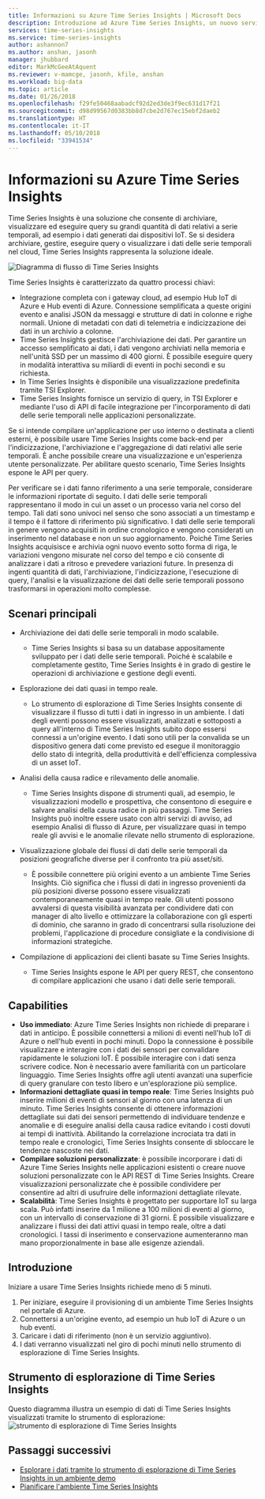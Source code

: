 ```yaml
---
title: Informazioni su Azure Time Series Insights | Microsoft Docs
description: Introduzione ad Azure Time Series Insights, un nuovo servizio per le soluzioni IoT e di analisi dei dati delle serie temporali
services: time-series-insights
ms.service: time-series-insights
author: ashannon7
ms.author: anshan, jasonh
manager: jhubbard
editor: MarkMcGeeAtAquent
ms.reviewer: v-mamcge, jasonh, kfile, anshan
ms.workload: big-data
ms.topic: article
ms.date: 01/26/2018
ms.openlocfilehash: f29fe50468aabadcf92d2ed3de3f9ec631d17f21
ms.sourcegitcommit: d98d99567d0383bb8d7cbe2d767ec15ebf2daeb2
ms.translationtype: HT
ms.contentlocale: it-IT
ms.lasthandoff: 05/10/2018
ms.locfileid: "33941534"
---
```

# <a name="what-is-azure-time-series-insights"></a>Informazioni su Azure Time Series Insights

Time Series Insights è una soluzione che consente di archiviare, visualizzare ed eseguire query su grandi quantità di dati relativi a serie temporali, ad esempio i dati generati dai dispositivi IoT.  Se si desidera archiviare, gestire, eseguire query o visualizzare i dati delle serie temporali nel cloud, Time Series Insights rappresenta la soluzione ideale.  

![Diagramma di flusso di Time Series Insights](media/overview/time-series-insights-flowchart.png)

Time Series Insights è caratterizzato da quattro processi chiavi:

- Integrazione completa con i gateway cloud, ad esempio Hub IoT di Azure e Hub eventi di Azure. Connessione semplificata a queste origini evento e analisi JSON da messaggi e strutture di dati in colonne e righe normali. Unione di metadati con dati di telemetria e indicizzazione dei dati in un archivio a colonne.
- Time Series Insights gestisce l'archiviazione dei dati. Per garantire un accesso semplificato ai dati, i dati vengono archiviati nella memoria e nell'unità SSD per un massimo di 400 giorni. È possibile eseguire query in modalità interattiva su miliardi di eventi in pochi secondi e su richiesta.
- In Time Series Insights è disponibile una visualizzazione predefinita tramite TSI Explorer.  
- Time Series Insights fornisce un servizio di query, in TSI Explorer e mediante l'uso di API di facile integrazione per l'incorporamento di dati delle serie temporali nelle applicazioni personalizzate.  

Se si intende compilare un'applicazione per uso interno o destinata a clienti esterni, è possibile usare Time Series Insights come back-end per l'indicizzazione, l'archiviazione e l'aggregazione di dati relativi alle serie temporali. È anche possibile creare una visualizzazione e un'esperienza utente personalizzate.  Per abilitare questo scenario, Time Series Insights espone le API per query.  

Per verificare se i dati fanno riferimento a una serie temporale, considerare le informazioni riportate di seguito.  I dati delle serie temporali rappresentano il modo in cui un asset o un processo varia nel corso del tempo.  Tali dati sono univoci nel senso che sono associati a un timestamp e il tempo è il fattore di riferimento più significativo.  I dati delle serie temporali in genere vengono acquisiti in ordine cronologico e vengono considerati un inserimento nel database e non un suo aggiornamento.  Poiché Time Series Insights acquisisce e archivia ogni nuovo evento sotto forma di riga, le variazioni vengono misurate nel corso del tempo e ciò consente di analizzare i dati a ritroso e prevedere variazioni future.  In presenza di ingenti quantità di dati, l'archiviazione, l'indicizzazione, l'esecuzione di query, l'analisi e la visualizzazione dei dati delle serie temporali possono trasformarsi in operazioni molto complesse.  

## <a name="primary-scenarios"></a>Scenari principali

- Archiviazione dei dati delle serie temporali in modo scalabile.  
  - Time Series Insights si basa su un database appositamente sviluppato per i dati delle serie temporali.  Poiché è scalabile e completamente gestito, Time Series Insights è in grado di gestire le operazioni di archiviazione e gestione degli eventi.

- Esplorazione dei dati quasi in tempo reale.  
  - Lo strumento di esplorazione di Time Series Insights consente di visualizzare il flusso di tutti i dati in ingresso in un ambiente.  I dati degli eventi possono essere visualizzati, analizzati e sottoposti a query all'interno di Time Series Insights subito dopo essersi connessi a un'origine evento.  I dati sono utili per la convalida se un dispositivo genera dati come previsto ed esegue il monitoraggio dello stato di integrità, della produttività e dell'efficienza complessiva di un asset IoT.  

- Analisi della causa radice e rilevamento delle anomalie.
  - Time Series Insights dispone di strumenti quali, ad esempio, le visualizzazioni modello e prospettiva, che consentono di eseguire e salvare analisi della causa radice in più passaggi.  Time Series Insights può inoltre essere usato con altri servizi di avviso, ad esempio Analisi di flusso di Azure, per visualizzare quasi in tempo reale gli avvisi e le anomalie rilevate nello strumento di esplorazione.  

- Visualizzazione globale dei flussi di dati delle serie temporali da posizioni geografiche diverse per il confronto tra più asset/siti.
  - È possibile connettere più origini evento a un ambiente Time Series Insights.  Ciò significa che i flussi di dati in ingresso provenienti da più posizioni diverse possono essere visualizzati contemporaneamente quasi in tempo reale.  Gli utenti possono avvalersi di questa visibilità avanzata per condividere dati con manager di alto livello e ottimizzare la collaborazione con gli esperti di dominio, che saranno in grado di concentrarsi sulla risoluzione dei problemi, l'applicazione di procedure consigliate e la condivisione di informazioni strategiche.

- Compilazione di applicazioni dei clienti basate su Time Series Insights. 
  - Time Series Insights espone le API per query REST, che consentono di compilare applicazioni che usano i dati delle serie temporali.

## <a name="capabilities"></a>Capabilities

- **Uso immediato**: Azure Time Series Insights non richiede di preparare i dati in anticipo. È possibile connettersi a milioni di eventi nell'hub IoT di Azure o nell'hub eventi in pochi minuti. Dopo la connessione è possibile visualizzare e interagire con i dati dei sensori per convalidare rapidamente le soluzioni IoT. È possibile interagire con i dati senza scrivere codice.
Non è necessario avere familiarità con un particolare linguaggio. Time Series Insights offre agli utenti avanzati una superficie di query granulare con testo libero e un'esplorazione più semplice.
- **Informazioni dettagliate quasi in tempo reale**: Time Series Insights può inserire milioni di eventi di sensori al giorno con una latenza di un minuto. Time Series Insights consente di ottenere informazioni dettagliate sui dati dei sensori permettendo di individuare tendenze e anomalie e di eseguire analisi della causa radice evitando i costi dovuti ai tempi di inattività. Abilitando la correlazione incrociata tra dati in tempo reale e cronologici, Time Series Insights consente di sbloccare le tendenze nascoste nei dati.
- **Compilare soluzioni personalizzate**: è possibile incorporare i dati di Azure Time Series Insights nelle applicazioni esistenti o creare nuove soluzioni personalizzate con le API REST di Time Series Insights. Creare visualizzazioni personalizzate che è possibile condividere per consentire ad altri di usufruire delle informazioni dettagliate rilevate.
- **Scalabilità**: Time Series Insights è progettato per supportare IoT su larga scala. Può infatti inserire da 1 milione a 100 milioni di eventi al giorno, con un intervallo di conservazione di 31 giorni. È possibile visualizzare e analizzare i flussi dei dati attivi quasi in tempo reale, oltre a dati cronologici. I tassi di inserimento e conservazione aumenteranno man mano proporzionalmente in base alle esigenze aziendali.

## <a name="getting-started"></a>Introduzione
Iniziare a usare Time Series Insights richiede meno di 5 minuti. 

1.  Per iniziare, eseguire il provisioning di un ambiente Time Series Insights nel portale di Azure. 
2.  Connettersi a un'origine evento, ad esempio un hub IoT di Azure o un hub eventi.  
3.  Caricare i dati di riferimento (non è un servizio aggiuntivo).
4.  I dati verranno visualizzati nel giro di pochi minuti nello strumento di esplorazione di Time Series Insights.

## <a name="time-series-insights-explorer"></a>Strumento di esplorazione di Time Series Insights
Questo diagramma illustra un esempio di dati di Time Series Insights visualizzati tramite lo strumento di esplorazione: ![strumento di esplorazione di Time Series Insights](media/time-series-insights-explorer/explorer4.png)

## <a name="next-steps"></a>Passaggi successivi
 - [Esplorare i dati tramite lo strumento di esplorazione di Time Series Insights in un ambiente demo](./time-series-quickstart.md)
 - [Pianificare l'ambiente Time Series Insights](time-series-insights-environment-planning.md)

